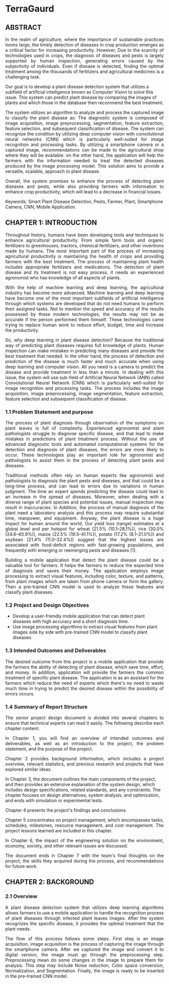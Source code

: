 # TerraGaurd


## ABSTRACT
<p align="justify">
In the realm of agriculture, where the importance of sustainable practices looms large, the timely detection of diseases in crop production emerges as a critical factor for increasing productivity. However, Due to the scarcity of technologies used in crops, the diagnosis of diseases and pests is largely supported by human inspection, generating errors caused by the subjectivity of individuals. Even if disease is detected, finding the optimal treatment among the thousands of fertilizers and agricultural medicines is a challenging task.
</p>
Our goal is to develop a plant disease detection system that utilizes a subfield of artificial intelligence known as Computer Vision to solve this issue. This system can predict plant disease by comparing the images of plants and which those in the database then recommend the best treatment.
</p>
<p align="justify">
The system utilizes an algorithm to analyze and process the captured image to classify the plant disease as: The diagnostic system is composed of image acquisition, image preprocessing, segmentation, feature extraction, feature selection, and subsequent classification of disease. The system can recognize the condition by utilizing deep computer vision with convolutional neural networks (CNN) which is particularly well-suited for image recognition and processing tasks.
By utilizing a smartphone camera or a captured image, recommendations can be made to the agricultural shop where they will be available. on the other hand, the application will help the farmers with the information needed to treat the detected diseases produced by the image processing model. This solution aims to provide a versatile, scalable, approach to plant disease.
</p>

<p align="justify">
Overall, the system promises to enhance the process of detecting plant diseases and pests, while also providing farmers with information to enhance crop productivity, which will lead to a decrease in financial losses.
</p>

Keywords: Smart Plant Disease Detection, Pests, Farmer, Plant, Smartphone Camera, CNN, Mobile Application. 

## CHAPTER 1: INTRODUCTION


<p align="justify">
Throughout history, humans have been developing tools and techniques to enhance agricultural productivity. From simple farm tools and organic fertilizers to greenhouses, tractors, chemical fertilizers, and other inventions made by humans. The most important part of the process of increasing agricultural productivity is maintaining the health of crops and providing farmers with the best treatment. The process of maintaining plant health includes appropriate fertilizers and medications. The detection of plant disease and its treatment is not easy process, it needs an experienced agronomist who has knowledge of all aspects of plants. 
</p>
<p align="justify">
With the help of machine learning and deep learning, the agricultural industry has become more advanced. Machine learning and deep learning have become one of the most important subfields of artificial intelligence through which systems are developed that do not need humans to perform their assigned tasks. Not to mention the speed and accuracy of the results possessed by these modern technologies, the results may not be as accurate if the person performed them himself. These technologies came trying to replace human work to reduce effort, budget, time and increase the productivity.
</p>
<p align="justify">
So, why deep learning in plant disease detection? Because the traditional way of predicting plant diseases requires full knowledge of plants. Human inspection can make mistakes in predicting many diseases and provide the best treatment that needed. In the other hand, the process of detection and prediction of the disease is much faster and much accurate when using deep learning and computer vision. All you need is a camera to predict the disease and provide treatment in less than a minute. In dealing with this issue, the system will use sub-field of Artificial Neural Network (ANN) called Convolutional Neural Network (CNN) which is particularly well-suited for image recognition and processing tasks. The process includes the image acquisition, image preprocessing, image segmentation, feature extraction, feature selection and subsequent classification of disease.
</p>


### 1.1 Problem Statement and purpose
<p align="justify">
The process of plant diagnosis through observation of the symptoms on plant leaves is full of complexity. Experienced agronomist and plant pathologists struggle to diagnose specific disease, and that lead to make mistakes in predictions of plant treatment process. Without the use of advanced diagnostic tools and automated computational systems for the detection and diagnosis of plant diseases, the errors are more likely to occur. These technologies play an important role for agronomist and pathologists to assist them in the process of detecting plant pests and diseases. 
</p>
<p align="justify">
Traditional methods often rely on human experts like agronomist and pathologists to diagnosis the plant pests and diseases, and that could be a long-time process, and can lead to errors due to variations in human judgment. The time an expert spends predicting the disease could lead to an increase in the spread of diseases. Moreover, when dealing with a diverse range of plant species and potential issues, manual inspection may result in inaccuracies. In Addition, the process of manual diagnosis of the plant need a laboratory analysis and this process may require substantial time, manpower, and equipment. Anyway, the plant disease is a huge impact for human around the world,  Our yield loss (range) estimates at a global level and per hotspot for wheat (21.5% (10.1–28.1%)), rice (30.0% (24.6–40.9%)), maize (22.5% (19.5–41.1%)), potato (17.2% (8.1–21.0%)) and soybean (21.4% (11.0–32.4%)) suggest that the highest losses are associated with food-deficit regions with fast-growing populations, and frequently with emerging or reemerging pests and diseases [1].
</p>

<p align="justify">
Building a mobile application that detect the plant disease could be a valuable tool for farmers. It helps the farmers to reduce the expected time of diagnosis and saves their money. The application employs image processing to extract visual features, including color, texture, and patterns, from plant images which are taken from phone camera or form the gallery. Then a pre-trained CNN model is used to analyze these features and classify plant diseases. 
</p>


### 1.2 Project and Design Objectives
* Develop a user-friendly mobile application that can detect plant diseases with high accuracy and a short diagnosis time. 
* Use image processing algorithms to extract visual features from plant images side by side with pre-trained CNN model to classify plant diseases.

### 1.3 Intended Outcomes and Deliverables 
<p align="justify">
The desired outcome from this project is a mobile application that provide the farmers the ability of detecting of plant disease, which save time, effort, and money. In addition, application will provide the farmers the common treatment of specific plant disease. The application is as an assistant for the farmers which reduce the need of experts which there's no need to waste much time in trying to predict the desired disease within the possibility of errors occurs.
</p>



### 1.4	Summary of Report Structure
<p align="justify">
The senior project design document is divided into several chapters to ensure that technical experts can read it easily. The following describe each chapter content:
</p>
<p align="justify">
In Chapter 1, you will find an overview of intended outcomes and deliverables, as well as an introduction to the project, the problem statement, and the purpose of the project.
</p>
<p align="justify">
Chapter 2 provides background information, which includes a project overview, relevant statistics, and previous research and 
projects that have explored similar ideas.
</p>
<p align="justify">

In Chapter 3, the document outlines the main components of the project, and then provides an extensive explanation of the system design, which includes design specifications, related standards, and any constraints. The chapter focuses on design alternatives, system analysis, and optimization, and ends with simulation or experimental tests.
</p>
<p align="justify">
Chapter 4 presents the project's findings and conclusions. 
</p>
<p align="justify">
Chapter 5 concentrates on project management, which encompasses tasks, schedules, milestones, resource management, and cost 
management. The project lessons learned are included in this chapter.
</p>
<p align="justify">
In Chapter 6, the impact of the engineering solution on the environment, economy, society, and other relevant issues are discussed.
</p>
<p align="justify">
The document ends in Chapter 7 with the team's final thoughts on the project, the skills they acquired during the process, and recommendations for future work.
</p>

## CHAPTER 2: BACKGROUND
### 2.1	Overview
<p align="justify">
A plant disease detection system that utilizes deep learning algorithms allows farmers to use a mobile application to handle the recognition process of plant diseases through infected plant leaves images. After the system recognizes the specific disease, it provides the optimal treatment that the plant needs.
</p>
<p align="justify">
The flow of this process follows some steps. First step is an image acquisition, image acquisition is the process of capturing the image through the smartphone camera.  After we captured the image and convert it to digital version, the image must go through the preprocessing step. Preprocessing mean do some changes in the image to prepare them for analysis. This step may include Noise reduction, Color space conversion, Normalization, and Segmentation. Finally, the image is ready to be inserted in the pre-trained CNN model. 
</p>
